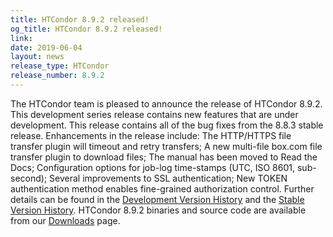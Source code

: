 ```yaml
---
title: HTCondor 8.9.2 released!
og_title: HTCondor 8.9.2 released!
link: 
date: 2019-06-04
layout: news
release_type: HTCondor
release_number: 8.9.2
---
```


The HTCondor team is pleased to announce the release of HTCondor 8.9.2. This development series release contains new features that are under development. This release contains all of the bug fixes from the 8.8.3 stable release.  Enhancements in the release include: The HTTP/HTTPS file transfer plugin will timeout and retry transfers; A new multi-file box.com file transfer plugin to download files; The manual has been moved to Read the Docs; Configuration options for job-log time-stamps (UTC, ISO 8601, sub-second); Several improvements to SSL authentication; New TOKEN authentication method enables fine-grained authorization control.  Further details can be found in the <a href="http://htcondor.org/manual/v8.9.2/DevelopmentReleaseSeries89.html"> Development Version History</a> and the <a href="http://htcondor.org/manual/v8.9.2/StableReleaseSeries88.html"> Stable Version History</a>. HTCondor 8.9.2 binaries and source code are available from our <a href="http://htcondor.org/downloads/">Downloads</a> page. 
